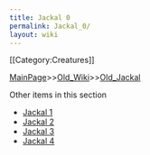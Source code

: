 ```yaml
---
title: Jackal 0
permalink: Jackal_0/
layout: wiki
---
```

[[Category:Creatures]]

[MainPage](/keeperrl_wiki/ "wikilink")>>[Old_Wiki](/keeperrl_wiki/Old_Wiki "wikilink")>>[Old_Jackal](/keeperrl_wiki/Old_Jackal "wikilink")

Other items in this section
-    [Jackal 1](/keeperrl_wiki/Jackal_1 "wikilink")
-    [Jackal 2](/keeperrl_wiki/Jackal_2 "wikilink")
-    [Jackal 3](/keeperrl_wiki/Jackal_3 "wikilink")
-    [Jackal 4](/keeperrl_wiki/Jackal_4 "wikilink")
